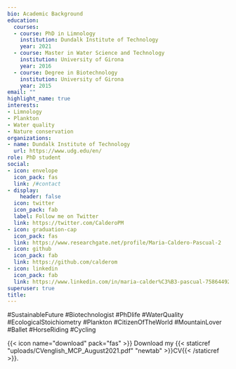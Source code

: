 ```yaml
---
bio: Academic Background
education:
  courses:
  - course: PhD in Limnology
    institution: Dundalk Institute of Technology
    year: 2021
  - course: Master in Water Science and Technology
    institution: University of Girona
    year: 2016
  - course: Degree in Biotechnology
    institution: University of Girona
    year: 2015
email: ""
highlight_name: true
interests:
- Limnology
- Plankton
- Water quality
- Nature conservation
organizations:
- name: Dundalk Institute of Technology
  url: https://www.udg.edu/en/
role: PhD student
social:
- icon: envelope
  icon_pack: fas
  link: /#contact
- display:
    header: false
  icon: twitter
  icon_pack: fab
  label: Follow me on Twitter
  link: https://twitter.com/CalderoPM
- icon: graduation-cap
  icon_pack: fas
  link: https://www.researchgate.net/profile/Maria-Caldero-Pascual-2
- icon: github
  icon_pack: fab
  link: https://github.com/calderom 
- icon: linkedin
  icon_pack: fab
  link: https://www.linkedin.com/in/maria-calder%C3%B3-pascual-75864492/
superuser: true
title: 
---
```


#SustainableFuture #Biotechnologist #PhDlife #WaterQuality 
#EcologicalStoichiometry #Plankton #CitizenOfTheWorld 
#MountainLover #Ballet #HorseRiding #Cycling 

{{< icon name="download" pack="fas" >}} Download my {{< staticref "uploads/CVenglish_MCP_August2021.pdf" "newtab" >}}CV{{< /staticref >}}.
